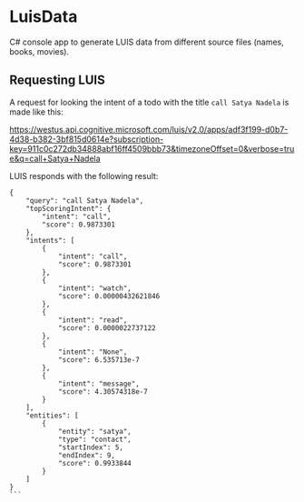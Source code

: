 # LuisData
C# console app to generate LUIS data from different source files (names, books, movies).

## Requesting LUIS

A request for looking the intent of a todo with the title `call Satya Nadela` is made like this:

https://westus.api.cognitive.microsoft.com/luis/v2.0/apps/adf3f199-d0b7-4d38-b382-3bf815d0614e?subscription-key=911c0c272db34888abf16ff4509bbb73&timezoneOffset=0&verbose=true&q=call+Satya+Nadela

LUIS responds with the following result:

````
{
    "query": "call Satya Nadela",
    "topScoringIntent": {
        "intent": "call",
        "score": 0.9873301
    },
    "intents": [
        {
            "intent": "call",
            "score": 0.9873301
        },
        {
            "intent": "watch",
            "score": 0.00000432621846
        },
        {
            "intent": "read",
            "score": 0.0000022737122
        },
        {
            "intent": "None",
            "score": 6.535713e-7
        },
        {
            "intent": "message",
            "score": 4.30574318e-7
        }
    ],
    "entities": [
        {
            "entity": "satya",
            "type": "contact",
            "startIndex": 5,
            "endIndex": 9,
            "score": 0.9933844
        }
    ]
}
```
